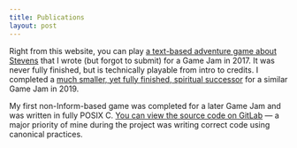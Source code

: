 ```yaml
---
title: Publications
layout: post
---
```


Right from this website, you can play [a text-based adventure game about Stevens](/Burger) that I wrote (but forgot to submit) for a Game Jam in 2017. It was never fully finished, but is technically playable from intro to credits. I completed a [much smaller, yet fully finished, spiritual successor](/Sleep) for a similar Game Jam in 2019.

My first non-Inform-based game was completed for a later Game Jam and was written in fully POSIX C. [You can view the source code on GitLab](https://gitlab.com/slondr/win-simulator) — a major priority of mine during the project was writing correct code using canonical practices.
